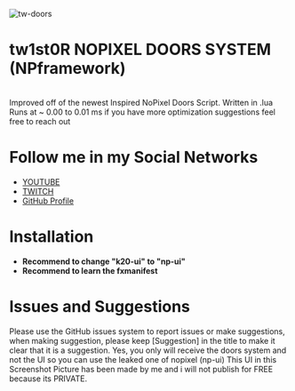 ![tw-doors](https://media.discordapp.net/attachments/958458931741622282/1023313725454831676/unknown.png)
# tw1st0R NOPIXEL DOORS SYSTEM (NPframework)
<br>Improved off of the newest Inspired NoPixel Doors Script. Written in .lua <br>
Runs at ~ 0.00 to 0.01 ms if you have more optimization suggestions feel free to reach out

# Follow me in my Social Networks
* [YOUTUBE](https://www.youtube.com/channel/UChRcrcs1EZna4hGIn1KD3cw)
* [TWITCH](https://www.twitch.tv/tw1st0R_)
* [GitHub Profile](https://github.com/twist0R)

# Installation
* **Recommend to change "k20-ui" to "np-ui"**
* **Recommend to learn the fxmanifest**

# Issues and Suggestions
Please use the GitHub issues system to report issues or make suggestions, when making suggestion, please keep [Suggestion] in the title to make it clear that it is a suggestion.
Yes, you only will receive the doors system and not the UI so you can use the leaked one of nopixel (np-ui)
This UI in this Screenshot Picture has been made by me and i will not publish for FREE because its PRIVATE.   
